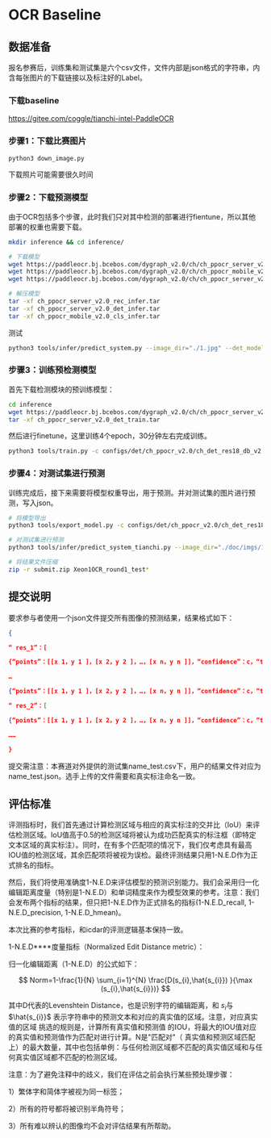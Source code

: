 # OCR Baseline

## 数据准备

报名参赛后，训练集和测试集是六个csv文件，文件内部是json格式的字符串，内含每张图片的下载链接以及标注好的Label。

### 下载baseline

https://gitee.com/coggle/tianchi-intel-PaddleOCR

### 步骤1：下载比赛图片
```sh
python3 down_image.py
```
下载照片可能需要很久时间

### 步骤2：下载预测模型

由于OCR包括多个步骤，此时我们只对其中检测的部署进行fientune，所以其他部署的权重也需要下载。

```sh
mkdir inference && cd inference/

# 下载模型
wget https://paddleocr.bj.bcebos.com/dygraph_v2.0/ch/ch_ppocr_server_v2.0_det_infer.tar
wget https://paddleocr.bj.bcebos.com/dygraph_v2.0/ch/ch_ppocr_mobile_v2.0_cls_infer.tar
wget https://paddleocr.bj.bcebos.com/dygraph_v2.0/ch/ch_ppocr_server_v2.0_rec_infer.tar

# 解压模型
tar -xf ch_ppocr_server_v2.0_rec_infer.tar 
tar -xf ch_ppocr_server_v2.0_det_infer.tar
tar -xf ch_ppocr_mobile_v2.0_cls_infer.tar
```

测试

```sh
python3 tools/infer/predict_system.py --image_dir="./1.jpg" --det_model_dir="./inference/ch_ppocr_server_v2.0_det_infer/"  --rec_model_dir="./inference/ch_ppocr_server_v2.0_rec_infer/" --cls_model_dir='./inference/ch_ppocr_mobile_v2.0_cls_infer/' --use_angle_cls=True --use_space_char=True

```

### 步骤3：训练预检测模型

首先下载检测模块的预训练模型：

```sh
cd inference
wget https://paddleocr.bj.bcebos.com/dygraph_v2.0/ch/ch_ppocr_server_v2.0_det_train.tar
tar -xf ch_ppocr_server_v2.0_det_train.tar
```

然后进行finetune，这里训练4个epoch，30分钟左右完成训练。

```sh
python3 tools/train.py -c configs/det/ch_ppocr_v2.0/ch_det_res18_db_v2.0.yml -o Global.pretrain_weights=./inference/ch_ppocr_server_v2.0_det_train/

```

### 步骤4：对测试集进行预测

训练完成后，接下来需要将模型权重导出，用于预测。并对测试集的图片进行预测，写入json。

```sh
# 将模型导出
python3 tools/export_model.py -c configs/det/ch_ppocr_v2.0/ch_det_res18_db_v2.0.yml -o Global.pretrained_model=output/ch_db_res18/best_accuracy  Global.save_inference_dir=output/ch_db_res18/

# 对测试集进行预测
python3 tools/infer/predict_system_tianchi.py --image_dir="./doc/imgs/11.jpg" --det_model_dir="output/ch_db_res18/"  --rec_model_dir="./inference/ch_ppocr_server_v2.0_rec_infer/" --cls_model_dir='./inference/ch_ppocr_mobile_v2.0_cls_infer/' --use_angle_cls=True --use_space_char=True

# 将结果文件压缩
zip -r submit.zip Xeon1OCR_round1_test*
```

## 提交说明

要求参与者使用一个json文件提交所有图像的预测结果，结果格式如下：
```json
{

“ res_1”：[

{“points”：[[x 1，y 1 ]，[x 2，y 2 ]，…，[x n，y n ]]，“confidence”：c，“transcription”：“ trans1”}，

…

{“points”：[[x 1，y 1 ]，[x 2，y 2 ]，…，[x n，y n ]]，“confidence”：c，“transcription”：“ trans2”}]，

“ res_2”：[

{“points”：[[x 1，y 1 ]，[x 2，y 2 ]，…，[x n，y n ]]，“confidence”：c，“transcription”：“ trans3”}]，

……

}
```
提交需注意：本赛道对外提供的测试集name_test.csv下，用户的结果文件对应为name_test.json。选手上传的文件需要和真实标注命名一致。

## 评估标准

评测指标时，我们首先通过计算检测区域与相应的真实标注的交并比（IoU）来评估检测区域。IoU值高于0.5的检测区域将被认为成功匹配真实的标注框（即特定文本区域的真实标注）。同时，在有多个匹配项的情况下，我们仅考虑具有最高IOU值的检测区域，其余匹配项将被视为误检。最终评测结果只用1-N.E.D作为正式排名的指标。

然后，我们将使用准确度1-N.E.D来评估模型的预测识别能力。我们会采用归一化编辑距离度量（特别是1-N.E.D）和单词精度来作为模型效果的参考。注意：我们会发布两个指标的结果，但只把1-N.E.D作为正式排名的指标(1-N.E.D_recall, 1-N.E.D_precision, 1-N.E.D_hmean)。

本次比赛的参考指标，和icdar的评测逻辑基本保持一致。

1-N.E.D****度量指标（Normalized Edit Distance metric）：

归一化编辑距离（1-N.E.D）的公式如下：

$$
Norm=1-\frac{1}{N} \sum_{i=1}^{N} \frac{D(s_{i},\hat{s_{i}}) }{\max (s_{i},\hat{s_{i}})}
$$

其中D代表的Levenshtein Distance，也是识别字符的编辑距离，和 $s_{i}$与 $\hat{s_{i}}$ 表示字符串中的预测文本和对应的真实值的区域。注意，对应真实值的区域 挑选的规则是，计算所有真实值和预测值 的IOU，将最大的IOU值对应的真实值和预测值作为匹配对进行计算。N是"匹配对"（ 真实值和预测区域匹配上）的最大数量，其中也包括单例：与任何检测区域都不匹配的真实值区域和与任何真实值区域都不匹配的检测区域。

注意：为了避免注释中的歧义，我们在评估之前会执行某些预处理步骤：

1）繁体字和简体字被视为同一标签；

2）所有的符号都将被识别半角符号；

3）所有难以辨认的图像均不会对评估结果有所帮助。